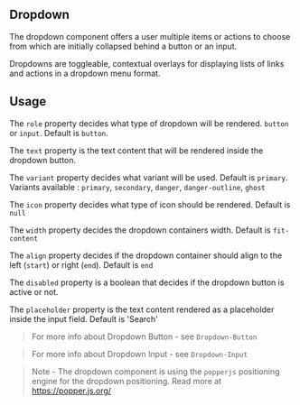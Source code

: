 ## Dropdown
The dropdown component offers a user multiple items or actions to choose from which are initially collapsed behind a button or an input.

Dropdowns are toggleable, contextual overlays for displaying lists of links and actions in a dropdown menu format.

## Usage

The ``role`` property decides what type of dropdown will be rendered. ``button`` or ``input``. Default is ``button``.

The ``text`` property is the text content that will be rendered inside the dropdown button.

The ``variant`` property decides what variant will be used. Default is `primary`.
Variants available : `primary`, `secondary`, `danger`, `danger-outline`, `ghost`


The ``icon`` property decides what type of icon should be rendered. Default is ``null``

The ``width`` property decides the dropdown containers width. Default is ``fit-content``

The ``align`` property decides if the dropdown container should align to the left (``start``) or right (``end``).
Default is ``end``

The ``disabled`` property is a boolean that decides if the dropdown button is active or not. 

The ``placeholder`` property is the text content rendered as a placeholder inside the input field. Default is 'Search'

> For more info about Dropdown Button - see ``Dropdown-Button``

> For more info about Dropdown Input - see ``Dropdown-Input``

> Note - The dropdown component is using the ``popperjs`` positioning engine for the dropdown positioning. Read more at https://popper.js.org/